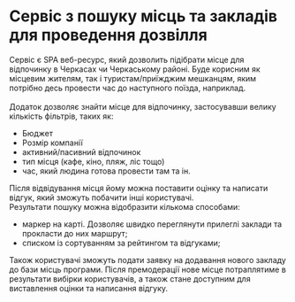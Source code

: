 # Сервіс з пошуку місць та закладів для проведення дозвілля
Сервіс є SPA веб-ресурс, який дозволить підібрати місце для відпочинку в Черкасах чи Черкаському районі.
Буде корисним як місцевим жителям, так і туристам/приїжджим мешканцям, яким потрібно десь провести час до наступного поїзда, наприклад.
\
\
Додаток дозволяє знайти місце для відпочинку, застосувавши велику кількість фільтрів, таких як:
- Бюджет
- Розмір компанії
- активний/пасивний відпочинок
- тип місця (кафе, кіно, пляж, ліс тощо)
- час, який людина готова провести там та ін.

Після відвідування місця йому можна поставити оцінку та написати відгук, який зможуть побачити інші користувачі.
\
Результати пошуку можна відобразити кількома способами:
- маркер на карті. Дозволяє швидко переглянути прилеглі заклади та прокласти до них маршрут;
- списком із сортуванням за рейтингом та відгуками;

Також користувачі зможуть подати заявку на додавання нового закладу до бази місць програми. Після премодерації нове
місце потраплятиме в результати вибірки користувачів, а також стане доступним для виставлення оцінки та написання відгуку.

